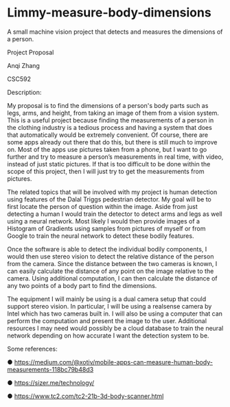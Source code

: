 # Limmy-measure-body-dimensions
A small machine vision project that detects and measures the dimensions of a person.



Project Proposal

Anqi Zhang

CSC592

Description:

My proposal is to find the dimensions of a person's body parts such as
legs, arms, and height, from taking an image of them from a vision system. This is a
useful project because finding the measurements of a person in the clothing industry is
a tedious process and having a system that does that automatically would be extremely
convenient. Of course, there are some apps already out there that do this, but there is
still much to improve on. Most of the apps use pictures taken from a phone, but I want
to go further and try to measure a person’s measurements in real time, with video,
instead of just static pictures. If that is too difficult to be done within the scope of this
project, then I will just try to get the measurements from pictures.

The related topics that will be involved with my project is human detection using
features of the Dalal Triggs pedestrian detector. My goal will be to first locate the person
of question within the image. Aside from just detecting a human I would train the
detector to detect arms and legs as well using a neural network. Most likely I would then
provide images of a Histogram of Gradients using samples from pictures of myself or
from Google to train the neural network to detect these bodily features.

Once the software is able to detect the individual bodily components, I would then use
stereo vision to detect the relative distance of the person from the camera. Since the
distance between the two cameras is known, I can easily calculate the distance of any
point on the image relative to the camera. Using additional computation, I can then
calculate the distance of any two points of a body part to find the dimensions.

The equipment I will mainly be using is a dual camera setup that could support stereo
vision. In particular, I will be using a realsense camera by Intel which has two cameras
built in. I will also be using a computer that can perform the computation and present
the image to the user. Additional resources I may need would possibly be a cloud
database to train the neural network depending on how accurate I want the detection
system to be.


Some references:

● https://medium.com/@xotiv/mobile-apps-can-measure-human-body-measurements-118bc79b48d3

● https://sizer.me/technology/

● https://www.tc2.com/tc2-21b-3d-body-scanner.html
